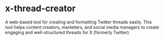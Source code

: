 # x-thread-creator
A web-based tool for creating and formatting Twitter threads easily. This tool helps content creators, marketers, and social media managers to create engaging and well-structured threads for X (formerly Twitter).
